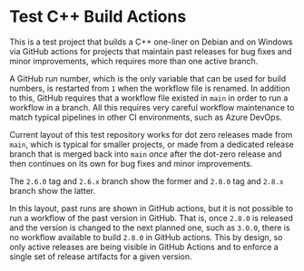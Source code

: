 # Test C++ Build Actions

This is a test project that builds a C++ one-liner on Debian and
on Windows via GitHub actions for projects that maintain past
releases for bug fixes and minor improvements, which requires
more than one active branch.

A GitHub run number, which is the only variable that can be used
for build numbers, is restarted from `1` when the workflow file
is renamed. In addition to this, GitHub requires that a workflow
file existed in `main` in order to run a workflow in a branch.
All this requires very careful workflow maintenance to match
typical pipelines in other CI environments, such as Azure DevOps.

Current layout of this test repository works for dot zero releases
made from `main`, which is typical for smaller projects, or made
from a dedicated release branch that is merged back into `main`
*once* after the dot-zero release and then continues on its own
for bug fixes and minor improvements.

The `2.6.0` tag and `2.6.x` branch show the former and `2.8.0`
tag and `2.8.x` branch show the latter.

In this layout, past runs are shown in GitHub actions, but it
is not possible to run a workflow of the past version in GitHub.
That is, once `2.8.0` is released and the version is changed to
the next planned one, such as `3.0.0`, there is no workflow
available to build `2.8.0` in GitHub actions. This by design,
so only active releases are being visible in GitHub Actions
and to enforce a single set of release artifacts for a given
version.
